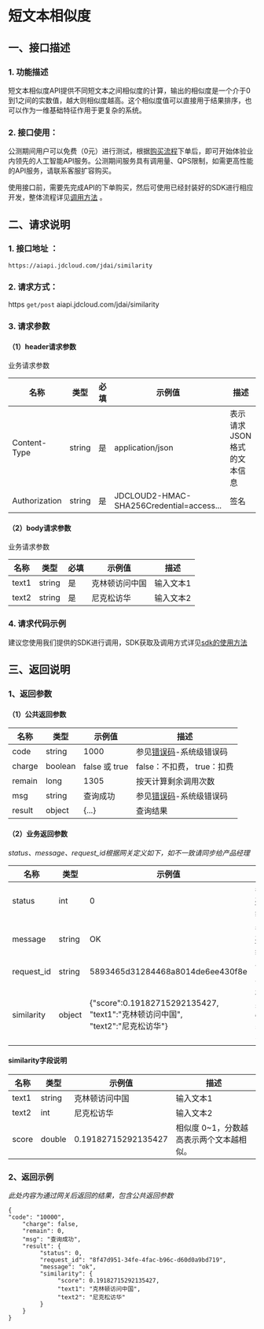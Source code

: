 # 短文本相似度

## 一、接口描述 
### 1. 功能描述  
短文本相似度API提供不同短文本之间相似度的计算，输出的相似度是一个介于0到1之间的实数值，越大则相似度越高。这个相似度值可以直接用于结果排序，也可以作为一维基础特征作用于更复杂的系统。

### 2. 接口使用：

公测期间用户可以免费（0元）进行测试，根据[购买流程](../Pricing/Purchase-Process.md)下单后，即可开始体验业内领先的人工智能API服务。公测期间服务具有调用量、QPS限制，如需更高性能的API服务，请联系客服扩容购买。


使用接口前，需要先完成API的下单购买，然后可使用已经封装好的SDK进行相应开发，整体流程详见[调用方法](../Operation-Guide/call-methods.md)  。

## 二、请求说明
### 1. 接口地址 ：

```
https://aiapi.jdcloud.com/jdai/similarity
```
### 2. 请求方式：  
https `get/post` aiapi.jdcloud.com/jdai/similarity

### 3. 请求参数  

#### （1）header请求参数
业务请求参数

名称 | 类型 | 必填 | 示例值 | 描述
------|-----|-----|-----|-----
Content-Type | string | 是 | application/json | 表示请求JSON格式的文本信息
Authorization | string | 是 | JDCLOUD2-HMAC-SHA256Credential=access... | 签名

#### （2）body请求参数
业务请求参数

名称 | 类型 | 必填 | 示例值 | 描述
------|-----|-----|-----|-----
text1 | string | 是 | 克林顿访问中国 | 输入文本1
text2 | string | 是 | 尼克松访华 | 输入文本2

### 4. 请求代码示例

建议您使用我们提供的SDK进行调用，SDK获取及调用方式详见[sdk的使用方法](../Operation-Guide/Use-Sdk.md)

## 三、返回说明
### 1、返回参数
#### （1）公共返回参数

名称 | 类型 | 示例值 | 描述
------|-----|-----|-----
code | string | 1000 | 参见[错误码](Error-Code.md)-系统级错误码
charge | boolean | false 或 true | false：不扣费， true：扣费
remain | long | 1305 | 按天计算剩余调用次数
msg | string | 查询成功 | 参见[错误码](Error-Code.md)-系统级错误码
result | object | {...} | 查询结果

#### （2）业务返回参数
*status、message、request_id根据网关定义如下，如不一致请同步给产品经理*

名称 | 类型 | 示例值 | 描述
------|-----|-----|-----
status | int | 0 | 参见[错误码](Error-Code.md)-业务级错误码
message | string | OK | 参见[错误码](Error-Code.md)-业务级错误码
request_id | string | 5893465d31284468a8014de6ee430f8e | 便于双方定位问题
similarity | object | {"score":0.19182715292135427,<br/>"text1":"克林顿访问中国",<br/>"text2":"尼克松访华"} | 相似度结果，，详情下面similarity字段说明


#### similarity字段说明

名称 | 类型 | 示例值 | 描述
------|-----|-----|-----
text1 | string | 克林顿访问中国 | 输入文本1
text2 | int | 尼克松访华 | 输入文本2
score | double | 0.19182715292135427 | 相似度 0~1，分数越高表示两个文本越相似。


### 2、返回示例  
*此处内容为通过网关后返回的结果，包含公共返回参数*   

```
{
"code": "10000",
    "charge": false,
    "remain": 0,
    "msg": "查询成功",
    "result": {
         "status": 0,
         "request_id": "8f47d951-34fe-4fac-b96c-d60d0a9bd719",
         "message": "ok",
         "similarity": {
              "score": 0.19182715292135427,
              "text1": "克林顿访问中国",
              "text2": "尼克松访华"
         }
    }
}    
```


	


